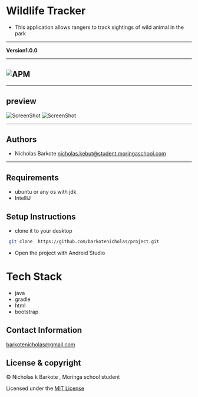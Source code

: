 # Wildlife Tracker
- This application allows rangers to track sightings of wild animal in the park
----
**Version1.0.0**

---
![APM](https://img.shields.io/apm/l/vim-mode)
---


---
## preview
![ScreenShot](screenshots/one.jpg=200x200)
![ScreenShot](screenshots/two.jpg=200x200)

---

## Authors
- Nicholas Barkote <nicholas.kebut@student.moringaschool.com>
---

## Requirements
- ubuntu or any os with jdk
- IntelliJ


## Setup Instructions

* clone it to your desktop
```bash
 git clone  https://github.com/barkotenicholas/project.git
   ```
* Open the project with Android Studio

# Tech Stack

- java
- gradle
- html
- bootstrap


## Contact Information

<a href="mailto:barkotenicholas@gmail.com">barkotenicholas@gmail.com</a>



## License & copyright

© Nicholas k Barkote , Moringa school student

Licensed under the [MIT License](LICENSE)
